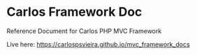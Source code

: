 # Carlos Framework Doc
Reference Document for Carlos PHP MVC Framework

Live here: https://carlospsvieira.github.io/mvc_framework_docs
